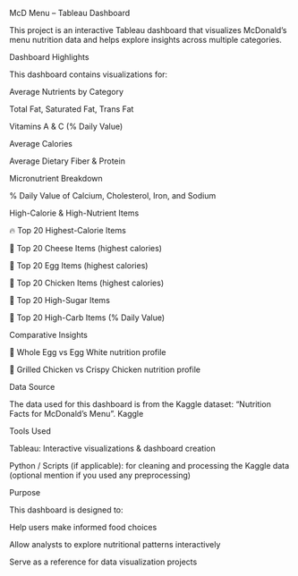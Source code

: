 McD Menu – Tableau Dashboard

This project is an interactive Tableau dashboard that visualizes McDonald’s menu nutrition data and helps explore insights across multiple categories.

Dashboard Highlights

This dashboard contains visualizations for:

Average Nutrients by Category

Total Fat, Saturated Fat, Trans Fat

Vitamins A & C (% Daily Value)

Average Calories

Average Dietary Fiber & Protein

Micronutrient Breakdown

% Daily Value of Calcium, Cholesterol, Iron, and Sodium

High-Calorie & High-Nutrient Items

🔥 Top 20 Highest-Calorie Items

🧀 Top 20 Cheese Items (highest calories)

🥚 Top 20 Egg Items (highest calories)

🍗 Top 20 Chicken Items (highest calories)

🍭 Top 20 High-Sugar Items

🍞 Top 20 High-Carb Items (% Daily Value)

Comparative Insights

🥚 Whole Egg vs Egg White nutrition profile

🍗 Grilled Chicken vs Crispy Chicken nutrition profile

 Data Source

The data used for this dashboard is from the Kaggle dataset: “Nutrition Facts for McDonald’s Menu”. 
Kaggle

 Tools Used

Tableau: Interactive visualizations & dashboard creation

Python / Scripts (if applicable): for cleaning and processing the Kaggle data (optional mention if you used any preprocessing)

 Purpose

This dashboard is designed to:

Help users make informed food choices

Allow analysts to explore nutritional patterns interactively

Serve as a reference for data visualization projects
